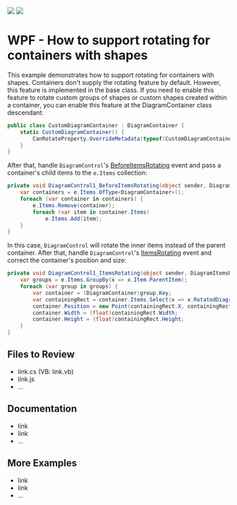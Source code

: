 <!-- default badges list -->
[![](https://img.shields.io/badge/Open_in_DevExpress_Support_Center-FF7200?style=flat-square&logo=DevExpress&logoColor=white)](https://supportcenter.devexpress.com/ticket/details/T1175899)
[![](https://img.shields.io/badge/📖_How_to_use_DevExpress_Examples-e9f6fc?style=flat-square)](https://docs.devexpress.com/GeneralInformation/403183)
<!-- default badges end -->
# WPF - How to support rotating for containers with shapes

This example demonstrates how to support rotating for containers with shapes. Containers don't supply the rotating feature by default. However, this feature is implemented in the base class. If you need to enable this feature to rotate custom groups of shapes or custom shapes created within a container, you can enable this feature at the DiagramContainer class descendant:

```csharp
public class CustomDiagramContainer : DiagramContainer {
	static CustomDiagramContainer() {
		CanRotateProperty.OverrideMetadata(typeof(CustomDiagramContainer), new FrameworkPropertyMetadata(true, null, (d, v) => v));
	}
}
```

After that, handle `DiagramControl`'s [BeforeItemsRotating](https://docs.devexpress.com/WPF/DevExpress.Xpf.Diagram.DiagramControl.BeforeItemsRotating) event and pass a container's child items to the `e.Items` collection:

```csharp
private void DiagramControl1_BeforeItemsRotating(object sender, DiagramBeforeItemsRotatingEventArgs e) {
	var containers = e.Items.OfType<DiagramContainer>();
	foreach (var container in containers) {
		e.Items.Remove(container);
		foreach (var item in container.Items)
			e.Items.Add(item);
	}
}
```

In this case, `DiagramControl` will rotate the inner items instead of the parent container.
After that, handle `DiagramControl`'s [ItemsRotating](https://docs.devexpress.com/WPF/DevExpress.Xpf.Diagram.DiagramControl.ItemsRotating) event and correct the container's position and size:

```csharp
private void DiagramControl1_ItemsRotating(object sender, DiagramItemsRotatingEventArgs e) {
	var groups = e.Items.GroupBy(x => x.Item.ParentItem);
	foreach (var group in groups) {
		var container = (DiagramContainer)group.Key;
		var containingRect = container.Items.Select(x => x.RotatedDiagramBounds().BoundedRect()).Aggregate(Rect.Empty, Rect.Union);
		container.Position = new Point(containingRect.X, containingRect.Y);
		container.Width = (float)containingRect.Width;
		container.Height = (float)containingRect.Height;
	}
}
``` 

## Files to Review

- link.cs (VB: link.vb)
- link.js
- ...

## Documentation

- link
- link
- ...

## More Examples

- link
- link
- ...

